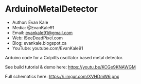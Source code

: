 # ArduinoMetalDetector
- Author: Evan Kale
- Media: @EvanKale91
- Email: evankale91@gmail.com
- Web: ISeeDeadPixel.com
- Blog: evankale.blogspot.ca
- YouTube: youtube.com/EvanKale91

Arduino code for a Colpitts oscillator based metal detector.

See build tutorial & demo here:
https://youtu.be/KCGe9KNAWGM

Full schematics here:
https://i.imgur.com/XVHDmW6.png
